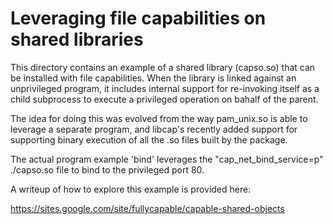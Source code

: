 # Leveraging file capabilities on shared libraries

This directory contains an example of a shared library (capso.so) that
can be installed with file capabilities. When the library is linked
against an unprivileged program, it includes internal support for
re-invoking itself as a child subprocess to execute a privileged
operation on bahalf of the parent.

The idea for doing this was evolved from the way pam_unix.so is able
to leverage a separate program, and libcap's recently added support
for supporting binary execution of all the .so files built by the
package.

The actual program example 'bind' leverages the
"cap_net_bind_service=p" ./capso.so file to bind to the privileged
port 80.

A writeup of how to explore this example is provided here:

https://sites.google.com/site/fullycapable/capable-shared-objects
